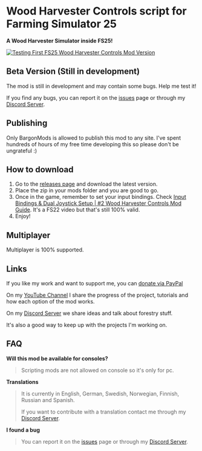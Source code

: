 # Wood Harvester Controls script for Farming Simulator 25

**A Wood Harvester Simulator inside FS25!**

[![Testing First FS25 Wood Harvester Controls Mod Version](https://img.youtube.com/vi/97-YXLlygUk/0.jpg)](https://youtu.be/97-YXLlygUk?si=VfMi_lKAvMFBi7Kf)

## Beta Version (Still in development)

The mod is still in development and may contain some bugs. Help me test it!

If you find any bugs, you can report it on the [issues](https://github.com/BargonMods/FS25_WoodHarvesterControls/issues) page or through my [Discord Server](https://discord.com/invite/BhaYevpxjg).

## Publishing

Only BargonMods is allowed to publish this mod to any site.
I've spent hundreds of hours of my free time developing this so please don't be ungrateful :)

## How to download

1. Go to the [releases page](https://github.com/BargonMods/FS25_WoodHarvesterControls/releases) and download the latest version.
2. Place the zip in your mods folder and you are good to go.
3. Once in the game, remember to set your input bindings. Check [Input Bindings & Dual Joystick Setup | #2 Wood Harvester Controls Mod Guide](https://youtu.be/OWci1IiBBPE?si=Gjt3ITx5fRLQXc56). It's a FS22 video but that's still 100% valid.
4. Enjoy!

## Multiplayer

Multiplayer is 100% supported.

## Links

If you like my work and want to support me, you can [donate via PayPal](https://www.paypal.com/donate/?hosted_button_id=JFVP7BCWVXM7G)

On my [YouTube Channel](https://www.youtube.com/channel/UCfXgcmFQ0C3NgU5v2Y0fkig) I share the progress of the project, tutorials and how each option of the mod works.

On my [Discord Server](https://discord.com/invite/BhaYevpxjg) we share ideas and talk about forestry stuff.

It's also a good way to keep up with the projects I'm working on.

## FAQ

**Will this mod be available for consoles?**

> Scripting mods are not allowed on console so it's only for pc.

**Translations**

> It is currently in English, German, Swedish, Norwegian, Finnish, Russian and Spanish.
> 
> If you want to contribute with a translation contact me through my [Discord Server](https://discord.com/invite/BhaYevpxjg).

**I found a bug**

> You can report it on the [issues](https://github.com/BargonMods/FS25_WoodHarvesterControls/issues) page or through my [Discord Server](https://discord.com/invite/BhaYevpxjg).
